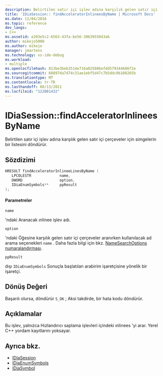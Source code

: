 ```yaml
---
description: Belirtilen satır içi işlev adına karşılık gelen satır içi çerçeveler için simgelerin bir listesini döndürür.
title: 'IDiaSession:: findAcceleratorInlineesByName | Microsoft Docs'
ms.date: 11/04/2016
ms.topic: reference
dev_langs:
- C++
ms.assetid: e203e5c2-6563-43fa-be56-3063955043ab
author: mikejo5000
ms.author: mikejo
manager: jmartens
ms.technology: vs-ide-debug
ms.workload:
- multiple
ms.openlocfilehash: 813be3beb3514e716a025086efdd579344686f2e
ms.sourcegitcommit: 68897da7d74c31ae1ebf5d47c7b5ddc9b108265b
ms.translationtype: MT
ms.contentlocale: tr-TR
ms.lasthandoff: 08/13/2021
ms.locfileid: "122081432"
---
```

# <a name="idiasessionfindacceleratorinlineesbyname"></a>IDiaSession::findAcceleratorInlineesByName
Belirtilen satır içi işlev adına karşılık gelen satır içi çerçeveler için simgelerin bir listesini döndürür.

## <a name="syntax"></a>Sözdizimi

```C++
HRESULT findAcceleratorInlineeLinesByName ( 
   LPCOLESTR             name,
   DWORD                 option,
   IDiaEnumSymbols**     ppResult
);
```

#### <a name="parameters"></a>Parametreler
 `name`

'ndaki Aranacak ınlinee işlev adı.

 `option`

'ndaki Öğesine karşılık gelen satır içi çerçeveler aranırken kullanılacak ad arama seçenekleri `name` . Daha fazla bilgi için bkz. [NameSearchOptions numaralandırması](../../debugger/debug-interface-access/namesearchoptions.md).

 `ppResult`

dışı `IDiaEnumSymbols` Sonuçla başlatılan arabirim işaretçisine yönelik bir işaretçi.

## <a name="return-value"></a>Dönüş Değeri
 Başarılı olursa, döndürür `S_OK` ; Aksi takdirde, bir hata kodu döndürür.

## <a name="remarks"></a>Açıklamalar
 Bu işlev, yalnızca Hızlandırıcı saplama işlevleri içindeki ınlinees 'yi arar. Yerel C++ yordam kayıtlarını yoksayar.

## <a name="see-also"></a>Ayrıca bkz.
- [IDiaSession](../../debugger/debug-interface-access/idiasession.md)
- [IDiaEnumSymbols](../../debugger/debug-interface-access/idiaenumsymbols.md)
- [IDiaSymbol](../../debugger/debug-interface-access/idiasymbol.md)
